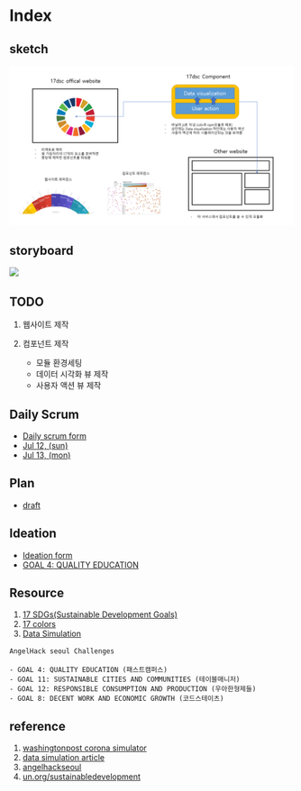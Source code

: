 # Index

## sketch

![](https://github.com/17dscs/documentation/blob/master/images/sketch.png?raw=true)

## storyboard

![](https://github.com/17dscs/documentation/blob/master/images/storyboard4.png)

## TODO

1. 웹사이트 제작

2. 컴포넌트 제작
   - 모듈 환경세팅
   - 데이터 시각화 뷰 제작
   - 사용자 액션 뷰 제작

## Daily Scrum

- [Daily scrum form](https://github.com/17dscs/documentation/blob/master/dailyscrum/dailyscrum-form.md)
- [Jul 12, (sun)](https://github.com/17dscs/documentation/blob/master/dailyscrum/7-12.md)
- [Jul 13, (mon)](https://github.com/17dscs/documentation/blob/master/dailyscrum/7-13.md)

## Plan

- [draft](https://github.com/17dscs/documentation/blob/master/plan/draft.md)

## Ideation

- [Ideation form](https://github.com/17dscs/documentation/blob/master/ideation/ideation-form.md)
- [GOAL 4: QUALITY EDUCATION](https://github.com/17dscs/documentation/blob/master/ideation/4.md)

## Resource

1. [17 SDGs(Sustainable Development Goals)](https://github.com/17dscs/documentation/blob/master/17-SDGs.md)
2. [17 colors](https://github.com/17dscs/documentation/blob/master/17-colors.md)
3. [Data Simulation](https://github.com/17dscs/documentation/blob/master/data-simulation.md)

```
AngelHack seoul Challenges

- GOAL 4: QUALITY EDUCATION (패스트캠퍼스)
- GOAL 11: SUSTAINABLE CITIES AND COMMUNITIES (테이블매니저)
- GOAL 12: RESPONSIBLE CONSUMPTION AND PRODUCTION (우아한형제들)
- GOAL 8: DECENT WORK AND ECONOMIC GROWTH (코드스테이츠)
```

## reference

1. [washingtonpost corona simulator](https://www.washingtonpost.com/graphics/2020/world/corona-simulator/)
2. [data simulation article](https://www.fastcompany.com/90508780/move-over-data-visualization-the-era-of-data-simulation-is-here)
3. [angelhackseoul](https://angelhackseoul.kr/)
4. [un.org/sustainabledevelopment](https://www.un.org/sustainabledevelopment/)
